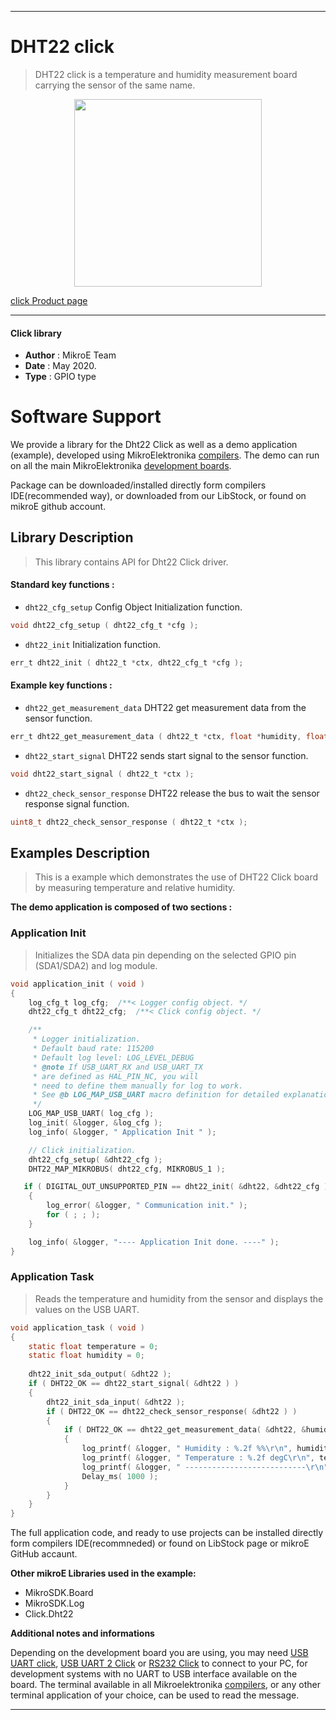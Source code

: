  
---
# DHT22 click

> DHT22 click is a temperature and humidity measurement board carrying the sensor of the same name.

<p align="center">
  <img src="https://download.mikroe.com/images/click_for_ide/dht22_click.png" height=300px>
</p>

[click Product page](https://www.mikroe.com/dht22-click)

---


#### Click library 

- **Author**        : MikroE Team
- **Date**          : May 2020.
- **Type**          : GPIO type


# Software Support

We provide a library for the Dht22 Click 
as well as a demo application (example), developed using MikroElektronika 
[compilers](https://shop.mikroe.com/compilers). 
The demo can run on all the main MikroElektronika [development boards](https://shop.mikroe.com/development-boards).

Package can be downloaded/installed directly form compilers IDE(recommended way), or downloaded from our LibStock, or found on mikroE github account. 

## Library Description

> This library contains API for Dht22 Click driver.

#### Standard key functions :

- `dht22_cfg_setup` Config Object Initialization function.
```c
void dht22_cfg_setup ( dht22_cfg_t *cfg );
```

- `dht22_init` Initialization function.
```c
err_t dht22_init ( dht22_t *ctx, dht22_cfg_t *cfg );
```

#### Example key functions :

- `dht22_get_measurement_data` DHT22 get measurement data from the sensor function.
```c
err_t dht22_get_measurement_data ( dht22_t *ctx, float *humidity, float *temperature );
``` 

- `dht22_start_signal` DHT22 sends start signal to the sensor function.
```c
void dht22_start_signal ( dht22_t *ctx );
```

- `dht22_check_sensor_response` DHT22 release the bus to wait the sensor response signal function.
```c
uint8_t dht22_check_sensor_response ( dht22_t *ctx );
``` 

## Examples Description

> This is a example which demonstrates the use of DHT22 Click board by measuring temperature and relative humidity.

**The demo application is composed of two sections :**

### Application Init 

> Initializes the SDA data pin depending on the selected GPIO pin (SDA1/SDA2) and log module.

```c
void application_init ( void )
{
    log_cfg_t log_cfg;  /**< Logger config object. */
    dht22_cfg_t dht22_cfg;  /**< Click config object. */

    /** 
     * Logger initialization.
     * Default baud rate: 115200
     * Default log level: LOG_LEVEL_DEBUG
     * @note If USB_UART_RX and USB_UART_TX 
     * are defined as HAL_PIN_NC, you will 
     * need to define them manually for log to work. 
     * See @b LOG_MAP_USB_UART macro definition for detailed explanation.
     */
    LOG_MAP_USB_UART( log_cfg );
    log_init( &logger, &log_cfg );
    log_info( &logger, " Application Init " );

    // Click initialization.
    dht22_cfg_setup( &dht22_cfg );
    DHT22_MAP_MIKROBUS( dht22_cfg, MIKROBUS_1 );

   if ( DIGITAL_OUT_UNSUPPORTED_PIN == dht22_init( &dht22, &dht22_cfg ) ) 
    {
        log_error( &logger, " Communication init." );
        for ( ; ; );
    }

    log_info( &logger, "---- Application Init done. ----" );
}
```

### Application Task

> Reads the temperature and humidity from the sensor and displays the values on the USB UART. 

```c
void application_task ( void )
{
    static float temperature = 0;
    static float humidity = 0;
    
    dht22_init_sda_output( &dht22 );
    if ( DHT22_OK == dht22_start_signal( &dht22 ) )
    {
        dht22_init_sda_input( &dht22 );
        if ( DHT22_OK == dht22_check_sensor_response( &dht22 ) )
        {
            if ( DHT22_OK == dht22_get_measurement_data( &dht22, &humidity, &temperature ) )
            {
                log_printf( &logger, " Humidity : %.2f %%\r\n", humidity );
                log_printf( &logger, " Temperature : %.2f degC\r\n", temperature );
                log_printf( &logger, " ---------------------------\r\n" );
                Delay_ms( 1000 );
            }
        }
    }
}
``` 

The full application code, and ready to use projects can be  installed directly form compilers IDE(recommneded) or found on LibStock page or mikroE GitHub accaunt.

**Other mikroE Libraries used in the example:** 

- MikroSDK.Board
- MikroSDK.Log
- Click.Dht22

**Additional notes and informations**

Depending on the development board you are using, you may need 
[USB UART click](https://shop.mikroe.com/usb-uart-click), 
[USB UART 2 Click](https://shop.mikroe.com/usb-uart-2-click) or 
[RS232 Click](https://shop.mikroe.com/rs232-click) to connect to your PC, for 
development systems with no UART to USB interface available on the board. The 
terminal available in all Mikroelektronika 
[compilers](https://shop.mikroe.com/compilers), or any other terminal application 
of your choice, can be used to read the message.



---
